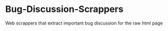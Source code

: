 # Bug-Discussion-Scrappers
Web scrappers that extract important bug discussion for the raw html page
